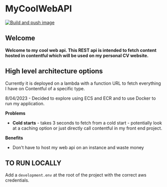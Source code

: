 # MyCoolWebAPI
[![Build and push image](https://github.com/road2paradise/MyCoolWebAPI/actions/workflows/build-and-deploy.yml/badge.svg?branch=master)](https://github.com/road2paradise/MyCoolWebAPI/actions/workflows/build-and-deploy.yml)

## Welcome

**Welcome to my cool web api. This REST api is intended to fetch content hosted in contentful which will be used on my personal CV website.**

## High level architecture options

Currently it is deployed on a lambda with a function URL to fetch everything I have on Contentful of a specific type.

8/04/2023 - Decided to explore using ECS and ECR and to use Docker to run my application.

**Problems**
- **Cold starts** - takes 3 seconds to fetch from a cold start - potentially look at a caching option or just directly call contentful in my front end project.

**Benefits**
- Don't have to host my web api on an instance and waste money


## TO RUN LOCALLY
Add a `development.env` at the root of the project with the correct aws credentials.
